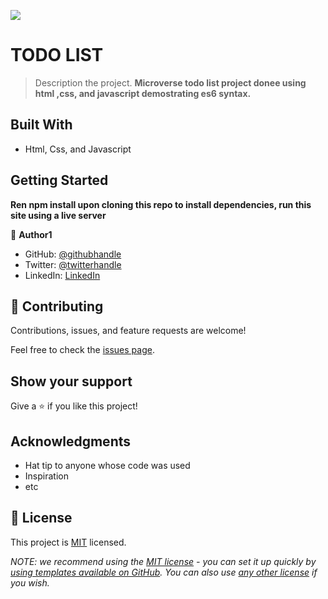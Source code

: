 ![](https://img.shields.io/badge/Microverse-blueviolet)

# TODO LIST

> Description the project.
**Microverse todo list project donee using html ,css, and javascript demostrating es6 syntax.**

## Built With

- Html, Css, and Javascript
## Getting Started

**Ren npm install upon cloning this repo to install dependencies, run this site using a live server**

👤 **Author1**

- GitHub: [@githubhandle](https://github.com/LdouglasOT)
- Twitter: [@twitterhandle](https://twitter.com/LdouglasOT)
- LinkedIn: [LinkedIn](https://linkedin.com/in/LdouglasOT)

## 🤝 Contributing

Contributions, issues, and feature requests are welcome!

Feel free to check the [issues page](../../issues/).

## Show your support

Give a ⭐️ if you like this project!

## Acknowledgments

- Hat tip to anyone whose code was used
- Inspiration
- etc

## 📝 License

This project is [MIT](./LICENSE) licensed.

_NOTE: we recommend using the [MIT license](https://choosealicense.com/licenses/mit/) - you can set it up quickly by [using templates available on GitHub](https://docs.github.com/en/communities/setting-up-your-project-for-healthy-contributions/adding-a-license-to-a-repository). You can also use [any other license](https://choosealicense.com/licenses/) if you wish._